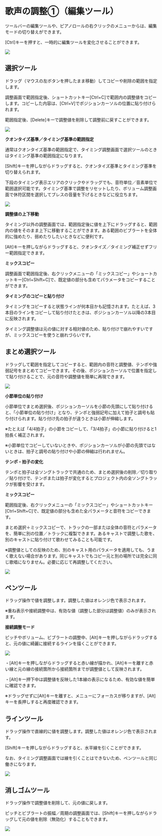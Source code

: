 


歌声の調整①（編集ツール）
=============


  


 ツールバーの編集ツールや、ピアノロールの右クリックのメニューからは、編集モードの切り替えができます。
   

 [Ctrl]キーを押すと、一時的に編集ツールを変化させることができます。
   

  


![](../../image/ope_05_w.png)

選択ツール
-----


 ドラッグ（マウスの左ボタンを押したまま移動）してコピーや削除の範囲を指定します。
   

 調整画面で範囲指定後、ショートカットキー[Ctrl+C]で範囲内の調整値をコピーします。コピーした内容は、[Ctrl+V]でポジションカーソルの位置に貼り付けられます。
   

 範囲指定後、[Delete]キーで調整値を削除して調整前に戻すことができます。
   

  


![](../../image/st05_17.png.1378885672274.png)

  

**クオンタイズ基準／タイミング基準の範囲指定**
  

 通常はクオンタイズ基準の範囲指定で、タイミング調整画面で選択ツールのときはタイミング基準の範囲指定になります。
   

 [Shift]キーを押しながらドラッグすると、クオンタイズ基準とタイミング基準を切り替えられます。
   

 下段のタイミング表示エリアのクリックやドラッグでも、音符単位／音素単位で範囲選択可能です。タイミング基準で調整をリセットしたり、ボリューム調整画面で休符区間を選択してブレスの音量を下げるときなどに役立ちます。
   

  


![](../../image/V8.6_timing_selection.png)

  

**調整値の上下移動**
  

 タイミング以外の調整画面では、範囲指定後に値を上下にドラッグすると、範囲内の値をそのまま上下に移動することができます。ある範囲のビブラートを全体的に強めたり、弱めたりしたいときなどに便利です。
   

 [Alt]キーを押しながらドラッグすると、クオンタイズ／タイミング補正せずフリー範囲指定できます。
   

  

**ミックスコピー**
  

 調整画面で範囲指定後、右クリックメニューの「ミックスコピー」やショートカットキー[Ctrl+Shift+C]で、既定値の部分も含めてパラメータをコピーすることができます。
   

  

**タイミングのコピーと貼り付け**
  

 タイミングをコピーすると状態ラインが何本目かも記憶されます。たとえば、3本目のラインをコピーして貼り付けたときは、ポジションカーソル以降の3本目に反映されます。
   

 タイミング調整値は元の値に対する相対値のため、貼り付けで崩れやすいですが、ミックスコピーを使うと崩れづらいです。
   

まとめ選択ツール
--------


 ドラッグして範囲を指定してコピーすると、範囲内の音符と調整値、テンポや強弱記号をまとめてコピーできます。その後、ポジションカーソルで位置を指定して貼り付けることで、元の音符や調整値を簡単に再現できます。
   

  


![](../../image/st05_matome.png)

  

**小節単位の貼り付け**
  

 小節単位でまとめ選択後、ポジションカーソルを小節の先頭にして貼り付けると、「小節単位の貼り付け」となり、テンポと強弱記号に加えて拍子と調号も貼り付けられます。貼り付け先の拍子が違うときは小節が伸縮します。
   

 ※たとえば「4/4拍子」の小節をコピーして、「3/4拍子」の小節に貼り付けると1拍長く補正されます。
   

 ※小節単位でコピーしていないときや、ポジションカーソルが小節の先頭ではないときは、拍子と調号の貼り付けや小節の伸縮は行われません。
   

  

**テンポ・拍子の変化**
  

 テンポと拍子は全ソングトラックで共通のため、まとめ選択後の削除／切り取り／貼り付けで、テンポまたは拍子が変化するとプロジェクト内の全ソングトラックが影響を受けます。
   

  

**ミックスコピー**
  

 範囲指定後、右クリックメニューの「ミックスコピー」やショートカットキー[Ctrl+Shift+C]で、既定値の部分も含めた全パラメータと音符をコピーできます。
   

 まとめ選択＋ミックスコピーで、トラックの一部または全体の音符とパラメータを、簡単に別の位置／トラックに複製できます。あるキャストで調整した歌を、別のキャストに貼り付けて歌わせてみることも可能です。
   

 ※調整値としての反映のため、別のキャスト用のパラメータを適用しても、うまく歌えない場合があります。同じキャストでもコピー元と別の場所では完全に同じ歌唱になりません。必要に応じて再調整してください。
   

  


![](../../image/V8.4.5_mixcopy.png)

ペンツール
-----


 ドラッグ操作で値を調整します。調整した値はオレンジ色で表示されます。
   

 ※重ね表示や接続調整中は、有効な値（調整した部分は調整値）のみが表示されます。
   

  

**接続調整モード**
  

 ピッチやボリューム、ビブラートの調整中、[Alt]キーを押しながらドラッグすると、元の値に綺麗に接続するラインを描くことができます。
   

  


![](../../image/20170329_02.png)

  

 ・[Alt]キーを押しながらドラッグすると赤い線が描かれ、[Alt]キーを離すと赤い線と元の線の接続箇所から接続箇所までが調整値として反映されます。
   

  

 ・[Alt]キー押下中は調整値を反映した1本線の表示になるため、有効な値を簡単に確認できます。
   

 ※ドラッグせずに[Alt]キーを離すと、メニューにフォーカスが移りますが、[Alt]キーを長押しすると再度確認できます。
   

ラインツール
------


 ドラッグ操作で直線的に値を調整します。調整した値はオレンジ色で表示されます。
   

 [Shift]キーを押しながらドラッグすると、水平線を引くことができます。
   

 なお、タイミング調整画面では線を引くことはできないため、ペンツールと同じ働きになります。
   

  


![](../../image/st05_10.png)

消しゴムツール
-------


 ドラッグ操作で調整値を削除して、元の値に戻します。
   

 ピッチとビブラートの振幅／周期の調整画面では、[Shift]キーを押しながらドラッグして元の値を削除（無効化）することもできます。
   

  


![](../../image/st05_19.png.1378885685993.png)





